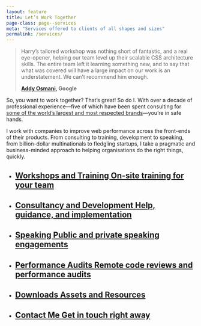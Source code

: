 ```yaml
---
layout: feature
title: Let’s Work Together
page-class: page--services
meta: "Services offered to clients of all shapes and sizes"
permalink: /services/
---
```


<blockquote class="pull-quote  pull-quote--context-alt" id="quote:addy-osmani"><p>Harry’s tailored
workshop was nothing short of fantastic, and a real eye-opener, helping our team
level up their scalable CSS architecture skills. The entire team left it
learning something new, and to say that what was covered will have a large
impact on our work is an understatement. We can’t recommend him enough.</p><b
class="source pull-quote__source"><a href="https://twitter.com/addyosmani">Addy
Osmani</a>, Google</b></blockquote>

So, you want to work together? That’s great! So do I. With over a decade of
professional experience—five of which have been spent consulting for [some of
the world’s largest and most respected brands](/#section:clients)—you’re in safe
hands.

I work with companies to improve web performance across the front-ends of their
products. From consulting to training, development to speaking, from
billion-dollar multinationals to fledgling startups, I take a pragmatic and
business-minded approach to helping organisations do the right things, quickly.

<style>
  {% include css/components.feature-list.css %}
</style>

<ul class="feature-list">

  <li class="feature-list__item">
    <a href="/workshops/" class="feature-list__link">
      <h2 class="feature-list__title">
        Workshops and Training
        <span class="feature-list__sub">On-site training for your team</span>
      </h2>
    </a>
  </li>

  <li class="feature-list__item">
    <a href="/consultancy/" class="feature-list__link">
      <h2 class="feature-list__title">
        Consultancy and Development
        <span class="feature-list__sub">Help, guidance, and implementation</span>
      </h2>
    </a>
  </li>

  <li class="feature-list__item">
    <a href="/speaking/" class="feature-list__link">
      <h2 class="feature-list__title">
        Speaking
        <span class="feature-list__sub">Public and private speaking engagements</span>
      </h2>
    </a>
  </li>

  <li class="feature-list__item">
    <a href="/code-reviews/" class="feature-list__link">
      <h2 class="feature-list__title">
        Performance Audits
        <span class="feature-list__sub">Remote code reviews and performance audits</span>
      </h2>
    </a>
  </li>

  <li class="feature-list__item">
    <a href="/downloads/" class="feature-list__link">
      <h2 class="feature-list__title">
        Downloads
        <span class="feature-list__sub">Assets and Resources</span>
      </h2>
    </a>
  </li>

  <li class="feature-list__item">
    <a href="/contact/" class="feature-list__link">
      <h2 class="feature-list__title">
        Contact Me
        <span class="feature-list__sub">Get in touch right away</span>
      </h2>
    </a>
  </li>

</ul>
